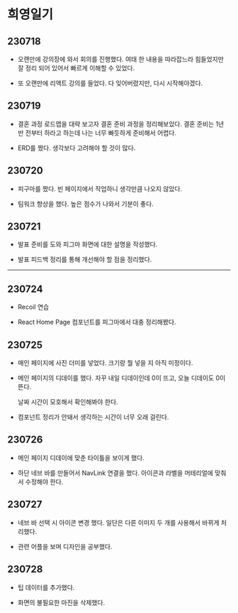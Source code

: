 # 희영일기

## 230718

- 오랜만에 강의장에 와서 회의를 진행했다. 여태 한 내용을 따라잡느라 힘들었지만 잘 정리 되어 있어서 빠르게 이해할 수 있었다.

- 또 오랜만에 리액트 강의를 들었다. 다 잊어버렸지만, 다시 시작해야겠다.

## 230719

- 결혼 과정 로드맵을 대략 보고자 결혼 준비 과정을 정리해보았다. 결혼 준비는 1년 반 전부터 하라고 하는데 나는 너무 빠듯하게 준비해서 어렵다.

- ERD를 짰다. 생각보다 고려해야 할 것이 많다.

## 230720

- 피구마를 짰다. 빈 페이지에서 작업하니 생각만큼 나오지 않았다.

- 팀워크 향상을 했다. 높은 점수가 나와서 기분이 좋다.

## 230721

- 발표 준비를 도와 피그마 화면에 대한 설명을 작성했다.

- 발표 피드백 정리를 통해 개선해야 할 점을 정리했다.

---

## 230724

- Recoil 연습

- React Home Page 컴포넌트를 피그마에서 대충 정리해봤다.

## 230725

- 매인 페이지에 사진 더미를 넣었다. 크기랑 뭘 넣을 지 아직 미정이다.

- 메인 페이지의 디데이를 했다. 자꾸 내일 디데이인데 0이 뜨고, 오늘 디데이도 0이 뜬다.

  날짜 시간이 모호해서 확인해봐야 한다.

- 컴포넌트 정리가 안돼서 생각하는 시간이 너무 오래 걸린다.

## 230726

- 메인 페이지 디데이에 맞춘 타이틀을 보이게 했다.

- 하단 네브 바를 만들어서 NavLink 연결을 했다. 아이콘과 라벨을 머테리얼에 맞춰서 수정해야 한다.

## 230727

- 네브 바 선택 시 아이콘 변경 했다. 일단은 다른 이미지 두 개를 사용해서 바뀌게 처리했다.

- 관련 어플을 보며 디자인을 공부했다.

## 230728

- 팁 데이터를 추가했다.

- 화면의 불필요한 마진을 삭제했다.
